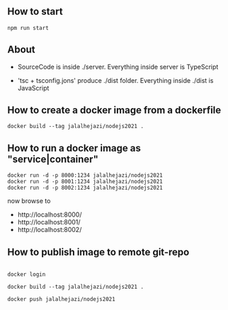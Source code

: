## How to start

```
npm run start

```

## About 

* SourceCode is inside ./server. Everything inside server is TypeScript

* 'tsc + tsconfig.jons' produce ./dist folder. Everything inside ./dist is JavaScript 


## How to create a docker image from a dockerfile

```
docker build --tag jalalhejazi/nodejs2021 .

```


## How to run a docker image as "service|container"

```
docker run -d -p 8000:1234 jalalhejazi/nodejs2021
docker run -d -p 8001:1234 jalalhejazi/nodejs2021
docker run -d -p 8002:1234 jalalhejazi/nodejs2021

```

now browse to 

* http://localhost:8000/
* http://localhost:8001/
* http://localhost:8002/


## How to publish image to remote git-repo

```

docker login

docker build --tag jalalhejazi/nodejs2021 .

docker push jalalhejazi/nodejs2021

```

